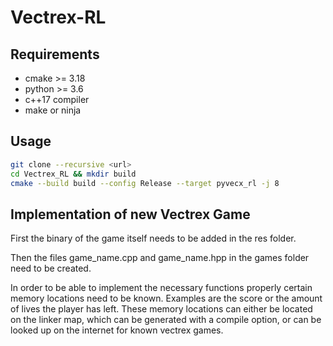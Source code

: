 # Vectrex-RL

## Requirements
* cmake >= 3.18
* python >= 3.6
* c++17 compiler
* make or ninja

## Usage
```bash
git clone --recursive <url>
cd Vectrex_RL && mkdir build
cmake --build build --config Release --target pyvecx_rl -j 8
```

## Implementation of new Vectrex Game

First the binary of the game itself needs to be added in the res folder.

Then the files game_name.cpp and game_name.hpp in the games folder need to be created. 

In order to be able to implement the necessary functions properly certain memory locations need to be known. 
Examples are the score or the amount of lives the player has left.
These memory locations can either be located on the linker map, which can be generated with a compile option, or can be looked up on the internet for known vectrex games. 

